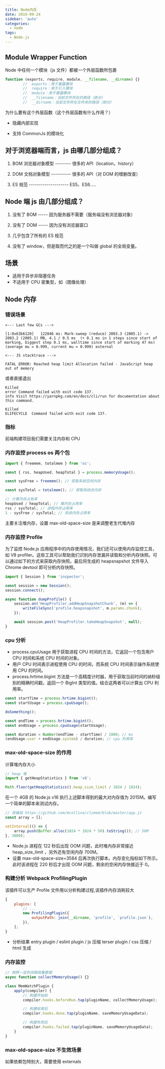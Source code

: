 ```yaml
---
title: Node内存
date: 2019-09-24
sidebar: 'auto'
categories:
  - node
tags:
  - Node.js
---
```


## Module Wrapper Function

Node 中任何一个模块（js 文件）都被一个外层函数所包裹

```js
function (exports, require, module, __filename, __dirname) {}
        //  exports：用于暴露模块
        //  require：用于引入模块
        //  module：用于暴露模块
        //  __filename：当前文件所在的路径（绝对）
        //  __dirname：当前文件所在文件夹的路径（绝对）

```

为什么要有这个外层函数（这个外层函数有什么作用？）

- 隐藏内部实现

- 支持 CommonJs 的模块化

## 对于浏览器端而言，js 由哪几部分组成？

1.  BOM 浏览器对象模型 -------- 很多的 API（location，history）

2.  DOM 文档对象模型 ---------- 很多的 API（对 DOM 的增删改查）

3.  ES 规范 -------------------- ES5、ES6.....

## Node 端 js 由几部分组成？

1.  没有了 BOM ----- 因为服务器不需要（服务端没有浏览器对象）

2.  没有了 DOM ----- 因为没有浏览器窗口

3.  几乎包含了所有的 ES 规范

4.  没有了 window，但是取而代之的是一个叫做 global 的全局变量。

## 场景

- 适用于异步非阻塞任务
- 不适用于 CPU 密集型，如（图像处理）

## Node 内存

### 错误场景

```shell
<--- Last few GCs --->

[1:0x63b6120]   122046 ms: Mark-sweep (reduce) 2003.3 (2005.1) -> 2003.2 (2005.1) MB, 4.1 / 0.5 ms  (+ 0.1 ms in 1 steps since start of marking, biggest step 0.1 ms, walltime since start of marking 47 ms) (average mu = 0.999, current mu = 0.999) external

<--- JS stacktrace --->

FATAL ERROR: Reached heap limit Allocation failed - JavaScript heap out of memory
```

或者直接退出

```
Killed
error Command failed with exit code 137.
info Visit https://yarnpkg.com/en/docs/cli/run for documentation about this command.
```

```
Killed
ELIFECYCLE  Command failed with exit code 137.
```

### 指标

前端构建项目我们需要关注内存和 CPU

### 内存监控 process os 两个包

```js
import { freemem, totalmem } from 'os';

const { rss, heapUsed, heapTotal } = process.memoryUsage();

const sysFree = freemem(); // 获取系统空闲内存

const sysTotal = totalmem(); // 获取系统总内存

// 计算内存占有率
heapUsed / heapTotal; // 堆内存占用率
rss / sysTotal; // 进程内存占用率
1 - sysFree / sysTotal; // 系统内存占用率
```

主要关注堆内存，设置 max-old-space-size 是来调整老生代堆内存

### 内存监控 Profile

为了监控 Node.js 应用程序中的内存使用情况，我们还可以使用内存监控工具，如 V8 profiler。这些工具可以帮助我们识别内存泄漏并读取和分析内存快照。可以通过如下的方式来获取内存快照。最后将生成的 heapsnapshot 文件导入 Chrome devtool 即可分析内存快照。

```js
import { Session } from 'inspector';

const session = new Session();
session.connect();

async function dumpProfile() {
	session.on('HeapProfiler.addHeapSnapshotChunk', (m) => {
		writeFileSync('profile.heapsnapshot', m.params.chunk);
	});

	await session.post('HeapProfiler.takeHeapSnapshot', null);
}
```

### cpu 分析

- process.cpuUsage 用于获取进程 CPU 时间的方法，它返回一个包含用户 CPU 时间和系统 CPU 时间的对象。
- 用户 CPU 时间表示进程使用 CPU 的时间，而系统 CPU 时间表示操作系统使用 CPU 的时间。
- process.hrtime.bigint 方法是一个高精度计时器，用于获取当前时间的纳秒级别的精确时间戳，返回一个 BigInt 类型的值。结合这两者可以计算出 CPU 利用率。

```js
const startTime = process.hrtime.bigint();
const startUsage = process.cpuUsage();

doSomething();

const endTime = process.hrtime.bigint();
const endUsage = process.cpuUsage(startUsage);

const duration = Number(endTime - startTime) / 1000; // ms
(endUsage.user + endUsage.system) / duration; // cpu 利用率
```

### max-old-space-size 的作用

计算堆内存大小

```js
// heap 堆
import { getHeapStatistics } from 'v8';

Math.floor(getHeapStatistics().heap_size_limit / 1024 / 1024);
```

在一个 4GB 的 Node.js v16 执行上述脚本得到的最大对内存值为 2015M。编写一个简单的脚本来测试内存。

```js
// 改编自 https://github.com/mcollina/climem/blob/master/app.js
const array = [];

setInterval(() => {
	array.push(Buffer.alloc(1024 * 1024 * 50).toString()); // 50M
}, 3000);
```

- Node.js 进程在 122 秒后出现 OOM 问题，此时堆内存非常接近 heap_size_limit ，另外还有空闲内存 700M。
- 设置 max-old-space-size=3584 后再次执行脚本。内存变化指标如下所示。此时该进程在 220 秒后才出现 OOM 问题，剩余的空闲内存快接近于 0。

### 构建分析 Webpack ProfilingPlugin

该插件可以生产 Profile 文件用以分析构建过程,该插件内存消耗较大

```js
{
	plugins: [
		// ...
		new ProfilingPlugin({
			outputPath: join(__dirname, 'profile', `profile.json`),
		}),
	];
}
```

- 分析结果 entry plugin / eslint plugin / js 压缩 terser plugin / css 压缩 / html 生成

### 内存监控

```js
// 按照一定的间隔收集数据
async function collectMemoryUsage() {}

class MemWatchPlugin {
	apply(compiler) {
		// 构建开始前
		compiler.hooks.beforeRun.tap(pluginName, collectMemoryUsage);

		// 构建结束后
		compiler.hooks.done.tap(pluginName, saveMemoryUsageData);

		// 构建失败后
		compiler.hooks.failed.tap(pluginName, saveMemoryUsageData);
	}
}
```

### max-old-space-size 不生效场景

如果依赖包特别大，需要使用 externals
